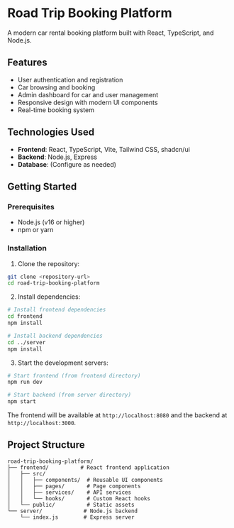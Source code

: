 # Road Trip Booking Platform

A modern car rental booking platform built with React, TypeScript, and Node.js.

## Features

- User authentication and registration
- Car browsing and booking
- Admin dashboard for car and user management
- Responsive design with modern UI components
- Real-time booking system

## Technologies Used

- **Frontend**: React, TypeScript, Vite, Tailwind CSS, shadcn/ui
- **Backend**: Node.js, Express
- **Database**: (Configure as needed)

## Getting Started

### Prerequisites

- Node.js (v16 or higher)
- npm or yarn

### Installation

1. Clone the repository:
```bash
git clone <repository-url>
cd road-trip-booking-platform
```

2. Install dependencies:
```bash
# Install frontend dependencies
cd frontend
npm install

# Install backend dependencies
cd ../server
npm install
```

3. Start the development servers:

```bash
# Start frontend (from frontend directory)
npm run dev

# Start backend (from server directory)
npm start
```

The frontend will be available at `http://localhost:8080` and the backend at `http://localhost:3000`.

## Project Structure

```
road-trip-booking-platform/
├── frontend/          # React frontend application
│   ├── src/
│   │   ├── components/  # Reusable UI components
│   │   ├── pages/       # Page components
│   │   ├── services/    # API services
│   │   └── hooks/       # Custom React hooks
│   └── public/          # Static assets
└── server/             # Node.js backend
    └── index.js        # Express server
```

